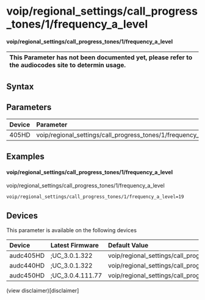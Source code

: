 ﻿---
description: voip/regional_settings/call_progress_tones/1/frequency_a_level
search: false
---

# voip/regional_settings/call_progress_tones/1/frequency_a_level

#### voip/regional_settings/call_progress_tones/1/frequency_a_level


| This Parameter has not been documented yet, please refer to the audiocodes site to determin usage.  | 
| :--- |

## Syntax

## Parameters
|Device|Parameter|value|Description|
|:---|:---|:---|:---|
| 405HD | voip/regional_settings/call_progress_tones/1/frequency_a_level |  |  |

## Examples
#### voip/regional_settings/call_progress_tones/1/frequency_a_level

voip/regional_settings/call_progress_tones/1/frequency_a_level

```
voip/regional_settings/call_progress_tones/1/frequency_a_level=19
```

## Devices
This parameter is available on the following devices

| Device | Latest Firmware | Default Value |
|:---|:---|:---|
| audc405HD | ;UC_3.0.1.322 | voip/regional_settings/call_progress_tones/1/frequency_a_level=19 
| audc440HD | ;UC_3.0.1.322 | voip/regional_settings/call_progress_tones/1/frequency_a_level=19 
| audc450HD | ;UC_3.0.4.111.77 | voip/regional_settings/call_progress_tones/1/frequency_a_level=19 

(view disclaimer)[disclaimer]
